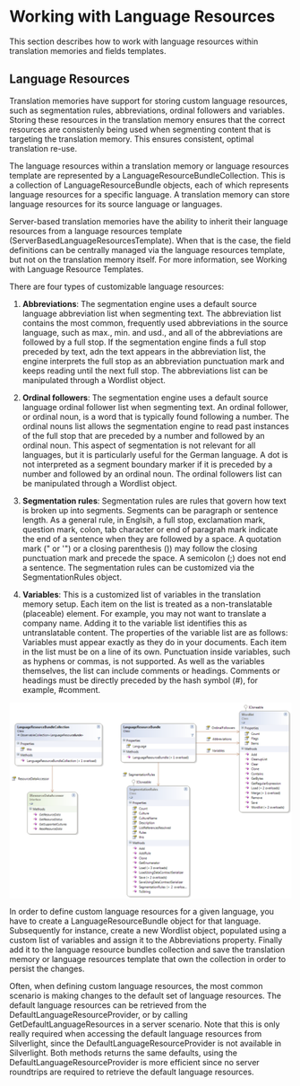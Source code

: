 Working with Language Resources
=====
This section describes how to work with language resources within translation memories and fields templates.

Language Resources
------
Translation memories have support for storing custom language resources, such as segmentation rules, abbreviations, ordinal followers and variables. Storing these resources in the translation memory ensures that the correct resources are consistenly being used when segmenting content that is targeting the translation memory. This ensures consistent, optimal translation re-use.

The language resources within a translation memory or language resources template are represented by a LanguageResourceBundleCollection. This is a collection of LanguageResourceBundle objects, each of which represents language resources for a specific language. A translation memory can store language resources for its source language or languages.

Server-based translation memories have the ability to inherit their language resources from a language resources template (ServerBasedLanguageResourcesTemplate). When that is the case, the field definitions can be centrally managed via the language resources template, but not on the translation memory itself. For more information, see Working with Language Resource Templates.

There are four types of customizable language resources:

1. **Abbreviations**: The segmentation engine uses a default source language abbreviation list when segmenting text. The abbreviation list contains the most common, frequently used abbreviations in the source language, such as max., min. and usd., and all of the abbreviations are followed by a full stop. If the segmentation engine finds a full stop preceded by text, adn the text appears in the abbreviation list, the engine interprets the full stop as an abbreviation punctuation mark and keeps reading until the next full stop. The abbreviations list can be manipulated through a Wordlist object.

2. **Ordinal followers**: The segmentation engine uses a default source language ordinal follower list when segmenting text. An ordinal follower, or ordinal noun, is a word that is typically found following a number. The ordinal nouns list allows the segmentation engine to read past instances of the full stop that are preceded by a number and followed by an ordinal noun. This aspect of segmentation is not relevant for all languages, but it is particularly useful for the German language. A dot is not interpreted as a segment boundary marker if it is preceded by a number and followed by an ordinal noun. The ordinal followers list can be manipulated through a Wordlist object.

3. **Segmentation rules**: Segmentation rules are rules that govern how text is broken up into segments. Segments can be paragraph or sentence length. As a general rule, in Englsih, a full stop, exclamation mark, question mark, colon, tab character or end of paragrah mark indicate the end of a sentence when they are followed by a space. A quotation mark (" or '") or a closing parenthesis ()) may follow the closing punctuation mark and precede the space. A semicolon (;) does not end a sentence. The segmentation rules can be customized via the SegmentationRules object.

4. **Variables**: This is a customized list of variables in the translation memory setup. Each item on the list is treated as a non-translatable (placeable) element. For example, you may not want to translate a company name. Adding it to the variable list identifies this as untranslatable content. The properties of the variable list are as follows:
Variables must appear exactly as they do in your documents.
Each item in the list must be on a line of its own.
Punctuation inside variables, such as hyphens or commas, is not supported.
As well as the variables themselves, the list can include comments or headings. Comments or headings must be directly preceded by the hash symbol (#), for example, #comment.

<img style="display:block; " src="images/LanguageResources.png"/>

In order to define custom language resources for a given language, you have to create a LanguageResourceBundle object for that language. Subsequently for instance, create a new Wordlist object, populated using a custom list of variables and assign it to the Abbreviations property. Finally add it to the language resource bundles collection and save the translation memory or language resources template that own the collection in order to persist the changes.

Often, when defining custom language resources, the most common scenario is making changes to the default set of language resources. The default language resources can be retrieved from the DefaultLanguageResourceProvider, or by calling GetDefaultLanguageResources in a server scenario. Note that this is only really required when accessing the default language resources from Silverlight, since the DefaultLanguageResourceProvider is not available in Silverlight. Both methods returns the same defaults, using the DefaultLanguageResourceProvider is more efficient since no server roundtrips are required to retrieve the default language resources.